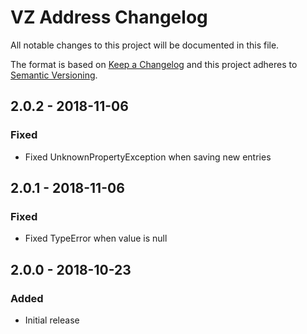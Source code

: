 # VZ Address Changelog

All notable changes to this project will be documented in this file.

The format is based on [Keep a Changelog](http://keepachangelog.com/) and this project adheres to [Semantic Versioning](http://semver.org/).

## 2.0.2 - 2018-11-06
### Fixed
- Fixed UnknownPropertyException when saving new entries

## 2.0.1 - 2018-11-06
### Fixed
- Fixed TypeError when value is null

## 2.0.0 - 2018-10-23
### Added
- Initial release
